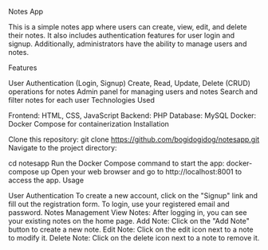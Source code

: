 Notes App

This is a simple notes app where users can create, view, edit, and delete their notes. It also includes authentication features for user login and signup. Additionally, administrators have the ability to manage users and notes.

Features

User Authentication (Login, Signup)
Create, Read, Update, Delete (CRUD) operations for notes
Admin panel for managing users and notes
Search and filter notes for each user
Technologies Used

Frontend: HTML, CSS, JavaScript
Backend: PHP
Database: MySQL
Docker: Docker Compose for containerization
Installation

Clone this repository:
git clone https://github.com/bogidogidog/notesapp.git
Navigate to the project directory:

cd notesapp
Run the Docker Compose command to start the app:
docker-compose up
Open your web browser and go to http://localhost:8001 to access the app.
Usage

User Authentication
To create a new account, click on the "Signup" link and fill out the registration form.
To login, use your registered email and password.
Notes Management
View Notes: After logging in, you can see your existing notes on the home page.
Add Note: Click on the "Add Note" button to create a new note.
Edit Note: Click on the edit icon next to a note to modify it.
Delete Note: Click on the delete icon next to a note to remove it.
